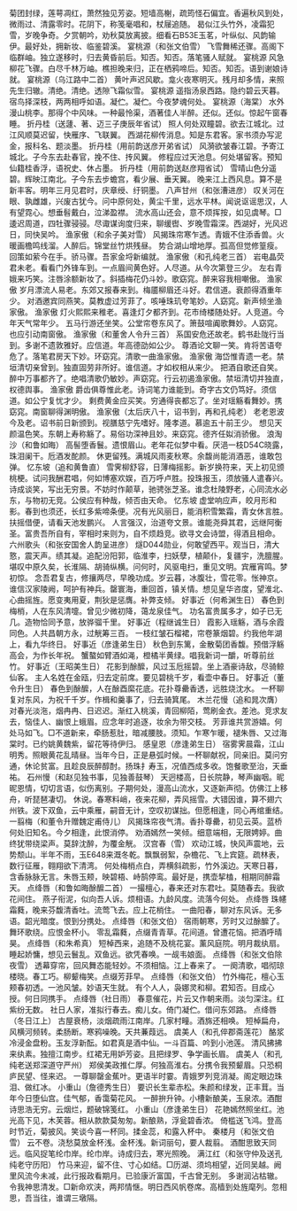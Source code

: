 <!-- { "loadSidebar": true } -->
菊团封绿，莲萼凋红，萧然独见芳姿。短墙高榭，疏筠怪石偏宜。香遍秋风到处，微雨过、清露零时。花阴下，称笺毫唱和，杖屦追随。 
曷似江头竹外，凌霜犯雪，岁晚争奇。夕赏朝吟，劝秋莫放离披。细看石B53E玉茗，叶纵似、风韵输伊。最好处，拥新妆、临鉴碧溪。 
宴桃源（和张文伯雪）
飞雪舞稀还骤。高阁下临群岫。独立遂移时，归去黄昏前后。知否。知否。落笔骚人赋就。 
宴桃源
风急柳花飞骤。白尽千林万岫。樵担晚来归，正在栖鸦啼后。知否。知否。语到谢娘诗就。 
宴桃源（乌江路中二首）
黄叶声迟风歇。龛火夜寒明灭。残月却多情，来照先生归辙。清绝。清绝。透隙飞霜似雪。 
宴桃源
遥指汤泉西路。隐约碧云天暮。宿鸟择深枝，两两相呼如语。凝伫。凝伫。今夜梦魂何处。 
宴桃源（海棠）
水外漫山桃李。那得个中风味。一种最怜渠，酒著佳人半醉。还似。还似。惊起午窗春睡。 
折丹桂（送蘧、著、迈三子庚辰年省试）
照人何处双瞳碧。欲去江城北。过江风顺莫迟留，快雁序、飞联翼。 
西湖花柳传消息。知是东君客。家书须办写泥金，报科名、题淡墨。 
折丹桂（用前韵送彦开弟省试）
风漪欲皱春江碧。予寄江城北。子今东去赴春官，挽不住、抟风翼。 
修程应过天池息。何处堪留客。预知仙籍桂香浮，语祝史、休占墨。 
折丹桂（用前韵送赵彦翔省试）
雪晴山色分遥碧。辉映江南北。子今东去步蟾宫，看少展、垂天翼。 
晚来江上西风息。算不是新丰客。明年三月见君时，庆章绶、纡铜墨。 
八声甘州（和张漕进彦）
叹关河在眼、孰雌雄，兴废古犹今。问中原何处，黄尘千里，远水平林。闻说讴谣思汉，人有望霓心。想垂髫戴白，泣涕盈襟。 
流水高山还会，意不烦挥按，如见虞琴。□逶迟周道，四牡骤骎骎。尽诹谋询度归来，聊缓辔、岁晚雪霜深。西湖好，光风迟日，同快吴吟。 
渔家傲（和余子美对雪）
风揭珠帘寒乍透。青娥不住添香兽。火暖画檐鸣线溜。人醉后。锦堂丝竹烘残昼。 
势合湖山增地厚。孤高但觉修篁瘦。回策如萦今在手。骄马骤。吾家金埒新编就。 
渔家傲（和孔纯老三首）
岩电晶荧君未老。看看门外锋车到。一点眉间黄色好。人尽道。从今次第登三少。 
左右青娥来巧笑。注唇涂额新妆了。斜插梅花仍斗妙。歌窈窕。醉来容我相嘲傲。 
渔家傲
岁月漂流人易老。东郊又报春来到。梅靥柳眉还斗好。君信道。衰颜得酒重年少。 
对酒邀宾同燕笑。莫教虚过芳菲了。咳唾珠玑夸笔妙。人窈窕。新声倾坐渔家傲。 
渔家傲
灯火熙熙来稚老。喜逢灯夕都齐到。花市绮楼随处好。人竞道。今年天气常年少。 
五马行游还坐笑。公堂帘卷东风了。箫鼓喧阗歌舞妙。人窈窕。也应引动南窗傲。 
渔家傲（和董舍人令升三首）
系国安危还故老。鹤书赴陇行当到。多谢不遗敦雅好。应信道。年高德劭如公少。 
尊酒论文聊一笑。肯将苦语夸危了。落笔君房天下妙。环窈窕。清歌一曲渔家傲。 
渔家傲
海岱惟青遗一老。禁垣清切亲曾到。独直固劳非所好。谁信道。才如权相从来少。 
把酒自歌还自笑。醉中万事都齐了。绝唱清歌仍敏妙。声窈窕。行云初遏渔家傲。禁垣清切并独直，权德舆事。 
渔家傲
爵齿俱尊惟此老。诗词笔力谁能到。奇字古文仍笃好。须信道。如公宁复忧才少。 
剩费黄金应买笑。穷通得丧都忘了。坐对瑶觞看舞妙。携窈窕。南窗聊得渊明傲。 
渔家傲（太后庆八十，诏书到，再和孔纯老）
老老恩波今及老。诏书前日新颁到。视膳慈宁先嗜好。隆孝道。慕逾五十前王少。 
想见天颜温色笑。东朝上寿称觞了。易俗功深神且妙。来窈窕。德齐任姒消骄傲。 
浪淘沙（和鲁如晦）
高髻堕香鬟。遗恨眉山。老年花似梦中看。厌浥一枝D54C晓露，珠泪阑干。卮酒发酡颜。 
休更留残。满城风雨麦秋寒。余馥尚能消酒恶，谁敢包弹。 
忆东坡（追和黄鲁直）
雪霁柳舒容，日薄梅摇影。新岁换符来，天上初见颁桃梗。试问我酬君唱，何如博塞欢娱，百万呼卢胜。投珠报玉，须放骚人遣春兴。 
诗成谈笑，写出无穷景。不妨时作颠草，驰骋张芝圣。谁念杜陵野老，心同流水必东，与物初无竞。公侯应有种哉，倾否由天命。 
忆东坡
虚堂响应声，皎月形和影。春到也须还，长红多紫啼条便。况有光风丽日，能消积雪繁霜，青女休言胜。扶摇借便，请看天池发鹏兴。 
人言强汉，治道夸文景。谁能尧舜其君，远继阿衡圣。富贵吾所自有，宰相时来则为，自不烦趋竞。欲寻文会诗盟，得酒且相命。 
六州歌头（和张安国舍人韵呈进彦）
燧D044勋业，何敢望西平。观当日，清大憝，震天声。绩其凝。追配汾阳郭，临淮李，扫妖孽，植颠仆，复疆宇，洗膻腥。堪叹中原久矣，长淮隔、胡骑纵横。问何时，风驱电扫，重见文明。宾雁宵鸣。梦初惊。 
念吾君复古，修攘两尽，早晚功成。岁云暮，冰腹壮，雪花零。怅神京。谁信汉家陵阙，呵护有神兵。罄寰海，重回首，镇关情。想见皇华咨度，望淮北、心曲摇旌。愿变夷用夏，荆狄是惩膺。补弊支倾。 
好事近（何希渊生日）
春色到梅梢，人在东风清嚏。曾见少微初降，蔼龙泉佳气。 
功名富贵属多才，如子已无几。造物恰同予意，放骅骝千里。 
好事近（程继诚生日）
霞影入瑶觞，酒与余霞同色。人共昌朝方永，过觥筹三百。 
一枝红皱石榴裙，帘卷篆烟碧。约我他年湖上，看九华终日。 
好事近（彦逢弟生日）
秋色到东篱，金散菊团香馥。预借浮觞高会，为作长年祝。 
蟹螯如臂酒如渑，橙橘半黄绿。唱我新词一釂，听尊前丝竹。 
好事近（王昭美生日）
花影到酴醿，风过玉卮摇碧。坐上酒豪诗敌，尽骑鲸仙客。 
主人名姓在金瓯，归去定前席。要见碧桃千岁，看壶中春日。 
好事近（董令升生日）
春色到酴醿，人在酴酉縻花底。花扑尊罍香透，远胜烧沈水。 
一杯聊复对东风，为祝千千岁。作楫和羹事了，归去骑箕尾。 
木兰花慢（追和晁次膺）
对春光淡沲，烟冉冉、日迟迟。渐红入桃溪，青回柳陌，莺刷金衣。差池。竞求友去，恼佳人、幽恨上蛾眉。应念年时追逐，妆余为带交枝。 
芳菲谁共赏游嬉。何处马如飞。□不道新来，牵肠惹肚，暗减腰肢。须知。乍寒乍暖，褪朱唇、又过海棠时。已约姚黄魏紫，留花等待伊归。 
感皇恩（彦逢弟生日）
宿雾霁晨霜，江山明秀。照眼黄花乱晴昼。当年今日，正是悬弧时候。一杯聊献祝，同亲旧。莫问穷通，休论贫富。且趁良辰醉醇酎。扬珠扌寿玉，况值西成多收。饱餐歌至治，天垂祐。 
石州慢（和赵见独书事，见独善鼓琴）
天迥楼高，日长院静，琴声幽咽。昵昵恩情，切切言语，似伤离别。子期何处，漫高山流水，又逐新声彻。仿佛江上移舟，听琵琶凄切。 
休说。春寒料峭，夜来花柳，弄风摇雪。大错因谁，算不翅六州铁。波下双鱼，云中乘雁，嗣音无计，空叹初谋拙。但愿相逢，同心再绾重结。 
一翦梅（和董令升赠魏定甫侍儿）
风揭珠帘夜气清。香扑尊罍，初见云英。蓝桥何处旧知名。今夕相逢，此恨消停。 
劝酒嫣然一笑倾。细意端相，无限娉婷。曲终犹带绕梁声。莫辞沈醉，为覆金觥。 
汉宫春（雪）
欢动江城，快风声震地，云势颓山。半年不雨，玉E648来溉冬乾。飘飘弱絮，杂檐花、飞上宾筵。疏林表，数行征雁，翱翔欲下清湾。 
何处梅梢点白，弄横斜疏影，竹外溪边。天寒日暮，含香脉脉无言。朱唇玉颊，映碧梧、峙鹄停鸾。最好是，携壶挈榼，相期同醉霜天。 
点绛唇（和鲁如晦酴醿二首）
一撮檀心，春来还对东君吐。莫随春去。我欲花间住。 
燕子衔泥，似向吾人诉。烦相语。九龄风度。流落今何处。 
点绛唇
珠幰霜蕤，晚来芬馥清香吐。流莺飞去。应上花梢住。 
一曲阳春，聊对东风诉。无多语。韶光暗度。恨到分携处。 
点绛唇（和张文伯）
宿雨朝寒，芳时又过酴醿了。舞环歌绕。应恨金杯小。 
零乱霜蕤，点缀青青草。花间道。曾遭花恼。把酒呼晴昊。 
点绛唇（和朱希真）
短棹西来，追随不及桃花宴。薰风庭院。明月裁纨扇。 
睡起娇慵，想见云鬟乱。双鱼远。欲凭春唤。一觇韦娘面。 
点绛唇（和张文伯除夜雪）
透幕穿帘，回风舞态能轻妙。不须相恼。江上春来了。 
一阕清歌，唱彻琼楼晓。春工巧。柳颦梅笑。点缀芳菲早。 
点绛唇（和张文伯）
竹外梅花，檀心玉颊春初透。一池风皱。妙语天生就。 
有个人人，袅娜灵和柳。君知否。目成心授。何日同携手。 
点绛唇（社日雨）
春意催花，片云又作朝来雨。淡匀深注。红紫纷无数。 
社日人家，准拟行春去。痴儿女。倚门凝伫。借问东郊路。 
点绛唇（冬日江上）
古屋衰杨，淡烟疏雨江南岸。几家村疃。酒旆还相唤。 
短棹扁舟，风横河频转。柔肠断。寒鸦噪晚。天共蒹葭远。 
虞美人（和孔倅郡斋莲花）
酪浆冷浸金盘粉。玉友浮新酝。如君真是酒中仙。一斗百篇、吟到小池莲。 
清风拂拂来纨素。独擅江南步。红裙无用妒芳姿。且把绿罗、争学画长眉。 
虞美人（和孔纯老送郑深道守严州）
郑侯美政推仁厚。何独高淮右。分携令我预颦眉。只恐桐庐民望、怪来迟。 
一尊聊罄金蕉叶。更语半时霎。青娥罗列竞消凝。阁定眼边珠泪、做红冰。 
小重山（詹德秀生日）
要识长生辈赤松。朱颜和绿发，正丰茸。当年今日堕仙宫。佳气郁，香霭菊花风。 
一醉拚升钟。小槽新酿美，玉泉浓。酒酣诗思浩无穷。云烟烂，题破锦笺红。 
小重山（彦逢弟生日）
花艳嫣然照坐红。池光高下见，木芙蓉。相从款款莫匆匆。新酿熟，浮瓮碧香浓。 
倚槛送飞鸿。登高时节近，菊披风。笑谈今喜一杯同。揉金蕊，和露入杯中。 
秦楼月（和张文伯雪）
云不卷。浇愁莫放金杯浅。金杯浅。新词丽句，要人裁翦。 
酒酣思致天同远。临风捉笔纶巾岸。纶巾岸。诗成归去，寒光照晚。 
满江红（和张守仲及送孔纯老守历阳）
竹马来迎，留不住、寸心如结。□历湖、须坞相望，近同吴越。阙里风流今未减，此行报政看期月。已验康沂富国，千古曾无别。 
多谢润沾枯辙。令我神思清发。□新命欢浃，两邦情惬。明日西风帆卷席。高樯到处旌麾列。忽相思，吾当往，谁谓三墩隔。 
